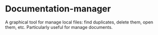 Documentation-manager
=====================

A graphical tool for manage local files: find duplicates, delete them, open them, etc. Particularly useful for manage documents.
